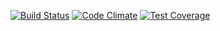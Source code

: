 [![Build Status](https://travis-ci.org/keboola/juicer.svg?branch=master)](https://travis-ci.org/keboola/juicer) [![Code Climate](https://codeclimate.com/github/keboola/juicer/badges/gpa.svg)](https://codeclimate.com/github/keboola/juicer) [![Test Coverage](https://codeclimate.com/github/keboola/juicer/badges/coverage.svg)](https://codeclimate.com/github/keboola/juicer/coverage)

